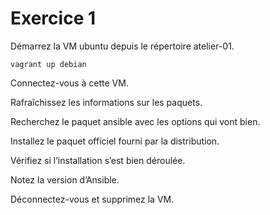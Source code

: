# Exercice 1

Démarrez la VM ubuntu depuis le répertoire atelier-01.

```vagrant up debian```

Connectez-vous à cette VM.

Rafraîchissez les informations sur les paquets.

Recherchez le paquet ansible avec les options qui vont bien.

Installez le paquet officiel fourni par la distribution.

Vérifiez si l’installation s’est bien déroulée.

Notez la version d’Ansible.

Déconnectez-vous et supprimez la VM.
